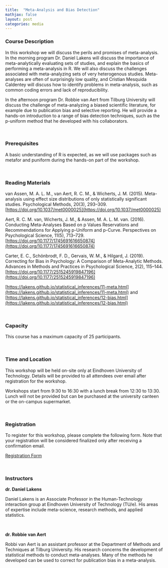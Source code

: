 ```yaml
---
title:  "Meta-Analysis and Bias Detection"
mathjax: false
layout: post
categories: media
---
```


### Course Description

In this workshop we will discuss the perils and promises of meta-analysis. In the morning program Dr. Daniel Lakens will discuss the importance of meta-analytically evaluating sets of studies, and explain the basics of performing a meta-analysis in R. We will also discuss the challenges associated with meta-analyzing sets of very heterogenous studies. Meta-analyses are often of surprisingly low quality, and Cristian Mesquida Caldentey will discuss how to identify problems in meta-analysis, such as common coding errors and lack of reproducibility. 

In the afternoon program Dr. Robbie van Aert from Tilburg University will discuss the challenge of meta-analyzing a biased scientific literature, for example due to publication bias and selective reporting. He will provide a hands-on introduction to a range of bias detection techniques, such as the p-uniform method that he developed with his collaborators. 

<br>

### Prerequisites 

A basic understanding of R is expected, as we will use packages such as metafor and puniform during the hands-on part of the workshop. 

<br>

### Reading Materials

van Assen, M. A. L. M., van Aert, R. C. M., & Wicherts, J. M. (2015). Meta-analysis using effect size distributions of only statistically significant studies. Psychological Methods, 20(3), 293–309. [https://doi.org/10.1037/met0000025](https://doi.org/10.1037/met0000025)

Aert, R. C. M. van, Wicherts, J. M., & Assen, M. A. L. M. van. (2016). Conducting Meta-Analyses Based on p Values Reservations and Recommendations for Applying p-Uniform and p-Curve. Perspectives on Psychological Science, 11(5), 713–729. [https://doi.org/10.1177/1745691616650874](https://doi.org/10.1177/1745691616650874)

Carter, E. C., Schönbrodt, F. D., Gervais, W. M., & Hilgard, J. (2019). Correcting for Bias in Psychology: A Comparison of Meta-Analytic Methods. Advances in Methods and Practices in Psychological Science, 2(2), 115–144. [https://doi.org/10.1177/2515245919847196](https://doi.org/10.1177/2515245919847196)

[https://lakens.github.io/statistical_inferences/11-meta.html](https://lakens.github.io/statistical_inferences/11-meta.html) and [https://lakens.github.io/statistical_inferences/12-bias.html](https://lakens.github.io/statistical_inferences/12-bias.html) 

<br>


### Capacity

This course has a maximum capacity of 25 participants. 

<br>

### Time and Location

This workshop will be held on-site only at Eindhoven University of Technology. Details will be provided to all attendees over email after registration for the workshop.

Workshops start from 9:30 to 16:30 with a lunch break from 12:30 to 13:30. Lunch will not be provided but can be purchased at the university canteen or the on-campus supermarket. 

<br>

### Registration

To register for this workshop, please complete the following form. Note that your registration will be considered finalized only after receiving a confirmation email.

[Registration Form](https://forms.office.com/Pages/ResponsePage.aspx?id=R_J9zM5gD0qddXBM9g78ZP_Kihp-VglPgWom9gajHXdUNEY4REMzTDZaSk1aVDBLWEpTU1ZWNzNYTy4u)

<br>

### Instructors

**dr. Daniel Lakens**

Daniel Lakens is an Associate Professor in the Human-Technology interaction group at Eindhoven University of Technology (TU/e). His areas of expertise include meta-science, research methods, and applied statistics. 

<br>

**dr. Robbie van Aert**

Robbi van Aert is an assistant professor at the Department of Methods and Techniques at Tilburg University. His research concerns the development of statistical methods to conduct meta-analyses. Many of the methods he developed can be used to correct for publication bias in a meta-analysis. 
